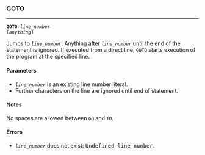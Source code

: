 ### GOTO
***
<code><b>GOTO</b> <var>line_number</var> [<var>anything</var>]</code>

Jumps to <code><var>line_number</var></code>.  Anything after <code><var>line_number</var></code> until the end of the statement
is ignored. If executed from a direct line, <code>GOTO</code> starts execution of the program
at the specified line.

#### Parameters
* <code><var>line_number</var></code> is an existing line number literal.
* Further characters on the line are ignored until end of statement.

#### Notes
No spaces are allowed between `GO` and `TO`.

#### Errors
* <code><var>line_number</var></code> does not exist: <samp>Undefined line number</samp>.
